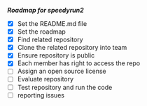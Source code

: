 ***Roadmap for speedyrun2***

- [x] Set the README.md file
- [x] Set the roadmap
- [x] Find related repository
- [x] Clone the related repository into team
- [x] Ensure repository is public
- [x] Each member has right to access the repo
- [ ] Assign an open source license
- [ ] Evaluate repository
- [ ] Test repository and run the code
- [ ] reporting issues
